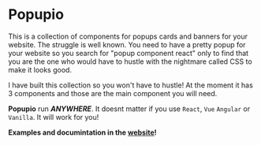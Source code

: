 # Popupio
This is a collection of components for popups cards and banners for your website. The struggle is well known. You need to have a pretty popup for your website so you search for "popup component react" only to find that you are the one who would have to hustle with the nightmare called CSS to make it looks good.

I have built this collection so you won't have to hustle! At the moment it has 3 components and those are the main component you will need.

**Popupio** run ***ANYWHERE***. It doesnt matter if you use `React`, `Vue` `Angular` or `Vanilla`. It will work for you!


**Examples and documintation in the [website](https://popupio.netlify.com)!**
